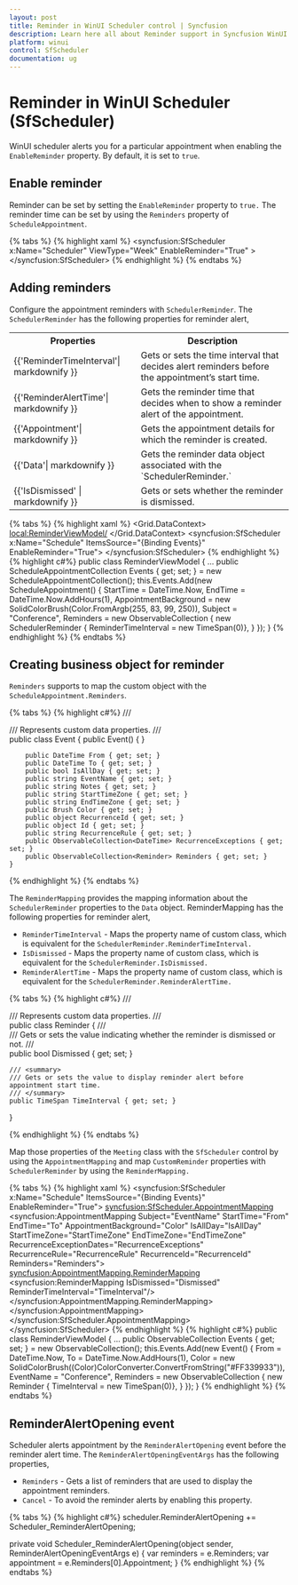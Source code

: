 ```yaml
---
layout: post
title: Reminder in WinUI Scheduler control | Syncfusion
description: Learn here all about Reminder support in Syncfusion WinUI Scheduler (SfScheduler) control, its elements and more.
platform: winui
control: SfScheduler
documentation: ug
---
```

# Reminder in WinUI Scheduler (SfScheduler)
WinUI scheduler alerts you for a particular appointment when enabling the `EnableReminder` property. By default, it is set to `true`.

## Enable reminder
Reminder can be set by setting the `EnableReminder` property to `true.` The reminder time can be set by using the `Reminders` property of `ScheduleAppointment`.

{% tabs %}
{% highlight xaml %}
<syncfusion:SfScheduler x:Name="Scheduler"
                        ViewType="Week"
                        EnableReminder="True" >
</syncfusion:SfScheduler>
{% endhighlight %}
{% endtabs %}

## Adding reminders
Configure the appointment reminders with `SchedulerReminder`. The `SchedulerReminder` has the following properties for reminder alert,

<table>
<tr>
<th>Properties</th>
<th>Description</th>
</tr>
<tr>
<td>{{'ReminderTimeInterval'| markdownify }}</td>
<td>Gets or sets the time interval that decides alert reminders before the appointment’s start time.
</td>
</tr>
<tr>
<td>{{'ReminderAlertTime'| markdownify }}</td>
<td>Gets the reminder time that decides when to show a reminder alert of the appointment.</td>
</tr>
<tr>
<td>{{'Appointment'| markdownify }}</td>
<td>Gets the appointment details for which the reminder is created.</td>
</tr>
<tr>
<td>{{'Data'| markdownify }}</td>
<td>Gets the reminder data object associated with the `SchedulerReminder.`</td>
</tr>
<tr>
<td>{{'IsDismissed' | markdownify }}</td>
<td> Gets or sets whether the reminder is dismissed. </td>
</tr>
</table>

{% tabs %}
{% highlight xaml %}
 <Grid.DataContext>
    <local:ReminderViewModel/>
 </Grid.DataContext>
 <syncfusion:SfScheduler x:Name="Schedule" 
                ItemsSource="{Binding Events}"
                EnableReminder="True">
  </syncfusion:SfScheduler>
{% endhighlight %}
{% highlight c#%}
 public class ReminderViewModel 
 {
    ...
    public ScheduleAppointmentCollection Events { get; set; } = new ScheduleAppointmentCollection();
    this.Events.Add(new ScheduleAppointment()
    {
        StartTime = DateTime.Now,
        EndTime = DateTime.Now.AddHours(1),
        AppointmentBackground = new SolidColorBrush(Color.FromArgb(255, 83, 99, 250)),
        Subject = "Conference",
        Reminders = new ObservableCollection<SchedulerReminder>
        {
            new SchedulerReminder { ReminderTimeInterval = new TimeSpan(0)},
        }
    });
 }
{% endhighlight %}
{% endtabs %}

## Creating business object for reminder  
`Reminders` supports to map the custom object with the `ScheduleAppointment.Reminders`.

{% tabs %}
{% highlight c#%}
/// <summary>
/// Represents custom data properties.
/// </summary>
 public class Event
    {
        public Event()
        {
        }

        public DateTime From { get; set; }
        public DateTime To { get; set; }
        public bool IsAllDay { get; set; }
        public string EventName { get; set; }
        public string Notes { get; set; }
        public string StartTimeZone { get; set; }
        public string EndTimeZone { get; set; }
        public Brush Color { get; set; }
        public object RecurrenceId { get; set; }
        public object Id { get; set; }
        public string RecurrenceRule { get; set; }
        public ObservableCollection<DateTime> RecurrenceExceptions { get; set; }
        public ObservableCollection<Reminder> Reminders { get; set; }
    }
{% endhighlight %}
{% endtabs %}

The `ReminderMapping` provides the mapping information about the `SchedulerReminder` properties to the `Data` object. ReminderMapping has the following properties for reminder alert,

* `ReminderTimeInterval` - Maps the property name of custom class, which is equivalent for the `SchedulerReminder.ReminderTimeInterval.`
* `IsDismissed` - Maps the property name of custom class, which is equivalent for the `SchedulerReminder.IsDismissed.`
* `ReminderAlertTime` - Maps the property name of custom class, which is equivalent for the `SchedulerReminder.ReminderAlertTime.`

{% tabs %}
{% highlight c#%}
/// <summary>
/// Represents custom data properties.
/// </summary>
public class Reminder
{
    /// <summary>
    /// Gets or sets the value indicating whether the reminder is dismissed or not. 
    /// </summary>
    public bool Dismissed { get; set; }

    /// <summary>
    /// Gets or sets the value to display reminder alert before appointment start time.
    /// </summary>
    public TimeSpan TimeInterval { get; set; }

}

{% endhighlight %}
{% endtabs %}

Map those properties of the `Meeting` class with the `SfScheduler` control by using the `AppointmentMapping` and map `CustomReminder` properties with `SchedulerReminder` by using the `ReminderMapping.`

{% tabs %}
{% highlight xaml %}
 <syncfusion:SfScheduler x:Name="Schedule" 
                ItemsSource="{Binding Events}"
                EnableReminder="True">
            <syncfusion:SfScheduler.AppointmentMapping>
                <syncfusion:AppointmentMapping
                    Subject="EventName"
                    StartTime="From"
                    EndTime="To"
                    AppointmentBackground="Color"
                    IsAllDay="IsAllDay"
                    StartTimeZone="StartTimeZone"
                    EndTimeZone="EndTimeZone"
                    RecurrenceExceptionDates="RecurrenceExceptions"
                    RecurrenceRule="RecurrenceRule"
                    RecurrenceId="RecurrenceId"
                    Reminders="Reminders">
                    <syncfusion:AppointmentMapping.ReminderMapping>
                        <syncfusion:ReminderMapping IsDismissed="Dismissed"
                                                    ReminderTimeInterval="TimeInterval"/>
                    </syncfusion:AppointmentMapping.ReminderMapping>
                </syncfusion:AppointmentMapping>
            </syncfusion:SfScheduler.AppointmentMapping>
        </syncfusion:SfScheduler>
{% endhighlight %}
{% highlight c#%}
public class ReminderViewModel 
{
  ...
  public ObservableCollection<Event> Events { get; set; } = new ObservableCollection<Event>();
  this.Events.Add(new Event()
  {
    From = DateTime.Now,
    To = DateTime.Now.AddHours(1),
    Color = new SolidColorBrush((Color)ColorConverter.ConvertFromString("#FF339933")),
    EventName = "Conference",
    Reminders = new ObservableCollection<Reminder>
    {
        new Reminder { TimeInterval = new TimeSpan(0)},
    }
    });
}
{% endhighlight %}
{% endtabs %}

## ReminderAlertOpening event
Scheduler alerts appointment by the `ReminderAlertOpening` event before the reminder alert time. The `ReminderAlertOpeningEventArgs` has the following properties,
* `Reminders`  - Gets a list of reminders that are used to display the appointment reminders.
* `Cancel` - To avoid the reminder alerts by enabling this property.

{% tabs %}
{% highlight c#%}
scheduler.ReminderAlertOpening += Scheduler_ReminderAlertOpening;

private void Scheduler_ReminderAlertOpening(object sender, ReminderAlertOpeningEventArgs e)
{
    var reminders = e.Reminders;
    var appointment = e.Reminders[0].Appointment;
}
{% endhighlight %}
{% endtabs %}